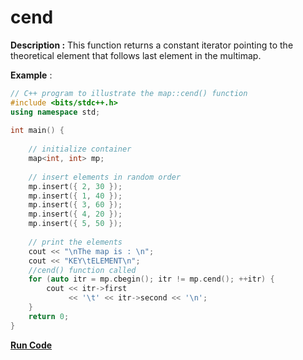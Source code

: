 # cend

**Description :** This function returns a constant iterator pointing to the theoretical element that follows last element in the multimap.

**Example** :

```cpp
// C++ program to illustrate the map::cend() function 
#include <bits/stdc++.h> 
using namespace std; 
  
int main() { 
  
    // initialize container 
    map<int, int> mp; 
  
    // insert elements in random order 
    mp.insert({ 2, 30 }); 
    mp.insert({ 1, 40 }); 
    mp.insert({ 3, 60 }); 
    mp.insert({ 4, 20 }); 
    mp.insert({ 5, 50 }); 
  
    // print the elements 
    cout << "\nThe map is : \n"; 
    cout << "KEY\tELEMENT\n"; 
    //cend() function called
    for (auto itr = mp.cbegin(); itr != mp.cend(); ++itr) { 
        cout << itr->first 
             << '\t' << itr->second << '\n'; 
    } 
    return 0; 
} 
```
**[Run Code](https://rextester.com/QMAMQ71096)**
